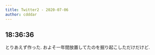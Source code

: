 ```yaml
---
title: Twitter2 - 2020-07-06
author: cdddar
---
```


## 18:36:36

とりあえず作った.
およそ一年間放置してたのを掘り起こしただけだけど.


